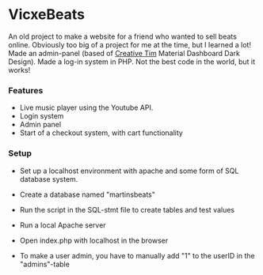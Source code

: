 # VicxeBeats
An old project to make a website for a friend who wanted to sell beats online. Obviously too big of a project for me at the time, but I learned a lot!
Made an admin-panel (based of [Creative Tim](https://www.creative-tim.com/) Material Dashboard Dark Design). Made a log-in system in PHP. Not the best code in the world, but it works! 

### Features
 * Live music player using the Youtube API.
 * Login system
 * Admin panel
 * Start of a checkout system, with cart functionality


### Setup

* Set up a localhost environment with apache and some form of SQL database system.
* Create a database named "martinsbeats"
* Run the script in the SQL-stmt file to create tables and test values
* Run a local Apache server
* Open index.php with localhost in the browser

* To make a user admin, you have to manually add "1" to the userID in the "admins"-table
